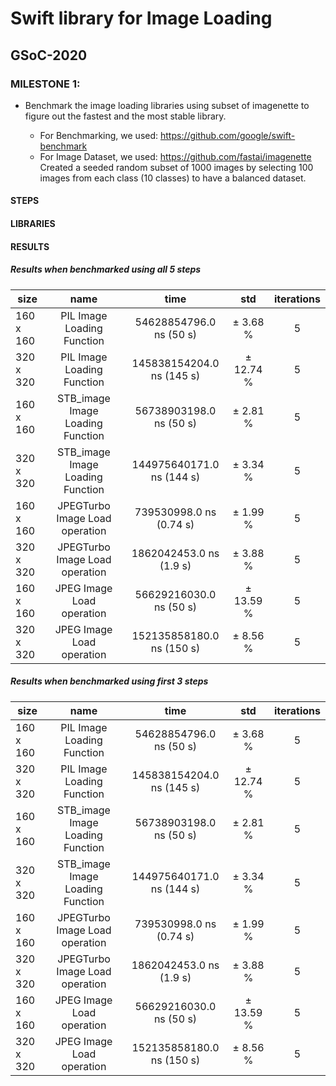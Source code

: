 # Swift library for Image Loading
## GSoC-2020

### MILESTONE 1: 
* Benchmark the image loading libraries using subset of imagenette to figure out the fastest and the most stable library.

  - For Benchmarking, we used: https://github.com/google/swift-benchmark  
  - For Image Dataset, we used: https://github.com/fastai/imagenette  
  Created a seeded random subset of 1000 images by selecting 100 images from each class (10 classes) to have a balanced dataset.

#### STEPS

#### LIBRARIES

#### RESULTS

##### Results when benchmarked using all 5 steps

| size                    |name                    |  time            |  std       |  iterations  |
|-------------|:------------:|:------------------:|:--------------:|:---------------:|
|   160 x 160       | PIL Image Loading Function |  54628854796.0 ns (50 s) | ±   3.68 %    |       5  |
|   320 x 320       | PIL Image Loading Function |  145838154204.0 ns (145 s)| ±  12.74 %     |       5  |
|   160 x 160       | STB_image Image Loading Function |  56738903198.0 ns (50 s) | ±   2.81 %    |       5  |
|   320 x 320       | STB_image Image Loading Function | 144975640171.0 ns (144 s) | ±  3.34 %     |       5  |
|   160 x 160       | JPEGTurbo Image Load operation | 739530998.0 ns (0.74 s) | ±   1.99 %   |       5  |
|   320 x 320       | JPEGTurbo Image Load operation | 1862042453.0 ns (1.9 s) | ±   3.88 %    |       5  |
|   160 x 160       | JPEG Image Load operation | 56629216030.0 ns (50 s) | ±  13.59 %   |       5  |
|   320 x 320       | JPEG Image Load operation | 152135858180.0 ns (150 s) | ±   8.56 %    |       5  |

##### Results when benchmarked using first 3 steps

| size                    |name                    |  time            |  std       |  iterations  |
|-------------|:------------:|:------------------:|:--------------:|:---------------:|
|   160 x 160       | PIL Image Loading Function |  54628854796.0 ns (50 s) | ±   3.68 %    |       5  |
|   320 x 320       | PIL Image Loading Function |  145838154204.0 ns (145 s)| ±  12.74 %     |       5  |
|   160 x 160       | STB_image Image Loading Function |  56738903198.0 ns (50 s) | ±   2.81 %    |       5  |
|   320 x 320       | STB_image Image Loading Function | 144975640171.0 ns (144 s) | ±  3.34 %     |       5  |
|   160 x 160       | JPEGTurbo Image Load operation | 739530998.0 ns (0.74 s) | ±   1.99 %   |       5  |
|   320 x 320       | JPEGTurbo Image Load operation | 1862042453.0 ns (1.9 s) | ±   3.88 %    |       5  |
|   160 x 160       | JPEG Image Load operation | 56629216030.0 ns (50 s) | ±  13.59 %   |       5  |
|   320 x 320       | JPEG Image Load operation | 152135858180.0 ns (150 s) | ±   8.56 %    |       5  |

